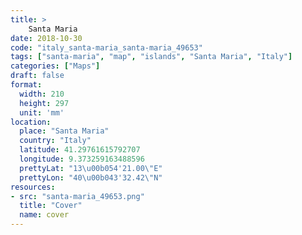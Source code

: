 ```yaml
---
title: > 
    Santa Maria
date: 2018-10-30
code: "italy_santa-maria_santa-maria_49653"
tags: ["santa-maria", "map", "islands", "Santa Maria", "Italy"]
categories: ["Maps"]
draft: false
format:
  width: 210
  height: 297
  unit: 'mm'
location:
  place: "Santa Maria"
  country: "Italy"
  latitude: 41.29761615792707
  longitude: 9.373259163488596
  prettyLat: "13\u00b054'21.00\"E"
  prettyLon: "40\u00b043'32.42\"N"
resources:
- src: "santa-maria_49653.png"
  title: "Cover"
  name: cover
---
```


